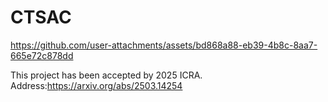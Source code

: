 # CTSAC


https://github.com/user-attachments/assets/bd868a88-eb39-4b8c-8aa7-665e72c878dd

This project has been accepted by 2025 ICRA. Address:https://arxiv.org/abs/2503.14254
